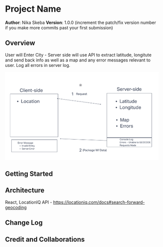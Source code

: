 # Project Name

**Author**: Nika Skeba
**Version**: 1.0.0 (increment the patch/fix version number if you make more commits past your first submission)

## Overview
User will Enter City - Server side will use API to extract latitude, longitute and send back info as well as a map and any error messages relevant to user. Log all errors in server log.

<img src="FlowDiagram.png">

## Getting Started
<!-- What are the steps that a user must take in order to build this app on their own machine and get it running? -->

## Architecture
React, LocationIQ API - https://locationiq.com/docs#search-forward-geocoding

## Change Log
<!-- Use this area to document the iterative changes made to your application as each feature is successfully implemented. Use time stamps. Here's an example:

01-01-2001 4:59pm - Application now has a fully-functional express server, with a GET route for the location resource. -->

## Credit and Collaborations
<!-- Give credit (and a link) to other people or resources that helped you build this application. -->

